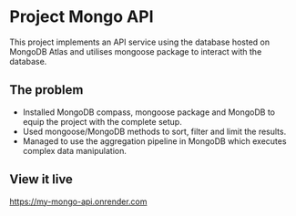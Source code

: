 # Project Mongo API

This project implements an API service using the database hosted on MongoDB Atlas and utilises mongoose package to interact with the database.

## The problem

- Installed MongoDB compass, mongoose package and MongoDB to equip the project with the complete setup.
- Used mongoose/MongoDB methods to sort, filter and limit the results.
- Managed to use the aggregation pipeline in MongoDB which executes complex data manipulation.

## View it live

https://my-mongo-api.onrender.com
